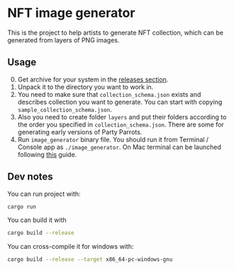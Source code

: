 # NFT image generator

This is the project to help artists to generate NFT collection, which can be generated from layers of PNG images.

## Usage

0. Get archive for your system in the [releases section](https://github.com/partyparrotclub/nft-image-generator/releases).
1. Unpack it to the directory you want to work in.
2. You need to make sure that `collection_schema.json` exists and describes collection you want to generate. You can start with copying `sample_collection_schema.json`. 
3. Also you need to create folder `layers` and put their folders according to the order you specified in `collection_schema.json`. There are some for generating early versions of Party Parrots.
4. Run `image_generator` binary file. You should run it from Terminal / Console app as `./image_generator`. On Mac terminal can be launched following [this](https://ladedu.com/how-to-open-a-terminal-window-at-any-folder-from-finder-in-macos/) guide.


## Dev notes

You can run project with:

```bash
cargo run
```

You can build it with

```bash
cargo build --release
```

You can cross-compile it for windows with:

```bash
cargo build --release --target x86_64-pc-windows-gnu
```
